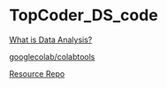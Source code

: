 # TopCoder_DS_code

[What is Data Analysis?](https://www.freecodecamp.org/news/what-is-data-analysis/)

[googlecolab/colabtools](https://github.com/googlecolab/colabtools/blob/master/notebooks/colab-github-demo.ipynb)

[Resource Repo](https://github.com/ine-rmotr-curriculum/FreeCodeCamp-Pandas-Real-Life-Example)
